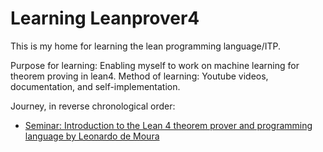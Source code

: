 # Learning Leanprover4

This is my home for learning the lean programming language/ITP.

Purpose for learning: Enabling myself to work on machine learning for theorem proving in lean4.
Method of learning: Youtube videos, documentation, and self-implementation.

Journey, in reverse chronological order:
- [Seminar: Introduction to the Lean 4 theorem prover and programming language by Leonardo de Moura](https://www.youtube.com/watch?v=S-aGjgIDQZY)